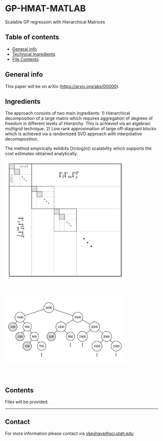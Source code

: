 # GP-HMAT-MATLAB
Scalable GP regression with Hierarchical Matrices


## Table of contents
* [General info](#general-info)
* [Technical Ingredients](#ingredients)
* [File Contents](#contents)

## General info
This paper will be on arXiv (https://arxiv.org/abs/00000).
## Ingredients
The approach consists of two main ingredients: 1) Hierarchical decomposition of a large matrix which requires aggregation of degrees of freedom in different levels of Hierarchy. This is achieved via an algebraic multigrid technique. 2) Low rank approximation of large off-diagoanl blocks which is achieved via a randomized SVD approach with interpolative decomsposition. 

The method empirically exhibits O(nlog(n)) scalability which supports the cost estimates obtained analytically. 

<img src="matrix_self1.png" width="400"> <img src="tree1.png" width="400" style="vertical-align:middle;margin:50px 0px"> 

 
## Contents
Files will be provided.

______________________
## Contact
For more information please contact via vkeshava@sci.utah.edu
